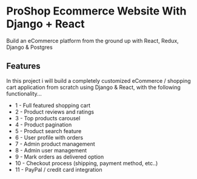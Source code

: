 # ProShop Ecommerce Website With Django + React

Build an eCommerce platform from the ground up with React, Redux, Django & Postgres

## Features

In this project i will build a completely customized eCommerce / shopping cart application from scratch using Django & React, with the following functionality...

* 1 - Full featured shopping cart
* 2 - Product reviews and ratings
* 3 - Top products carousel
* 4 - Product pagination
* 5 - Product search feature
* 6 - User profile with orders
* 7 - Admin product management
* 8 - Admin user management
* 9 - Mark orders as delivered option
* 10 - Checkout process (shipping, payment method, etc..)
* 11 - PayPal / credit card integration
